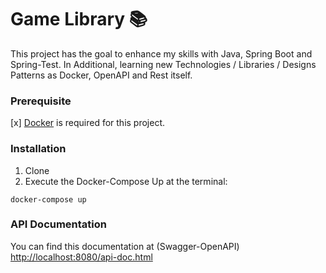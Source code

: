 # Game Library :books:
This project has the goal to enhance my skills with Java, Spring Boot and Spring-Test. 
In Additional, learning new Technologies / Libraries / Designs Patterns as Docker, OpenAPI and Rest itself.

### Prerequisite
[x] [Docker](https://www.docker.com/products/docker-desktop) is required for this project.

### Installation
1. Clone
2. Execute the Docker-Compose Up at the terminal:
```
docker-compose up
```

### API Documentation
You can find this documentation at (Swagger-OpenAPI) [http://localhost:8080/api-doc.html](http://localhost:8080/api-doc.html)




